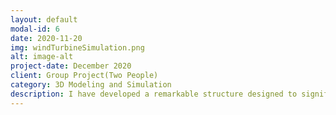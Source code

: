 ```yaml
---
layout: default
modal-id: 6
date: 2020-11-20
img: windTurbineSimulation.png
alt: image-alt
project-date: December 2020
client: Group Project(Two People)
category: 3D Modeling and Simulation
description: I have developed a remarkable structure designed to significantly enhance the energy generation capabilities of small wind turbines. The 3D models were designed by using AutoCAD, and the models were thoroughly validated through simulations conducted using SOLIDWORKS FLOW SIMULATION. It increased the wind turbine's energy generation capability by over 70 percent according to the simulations.
---
```


